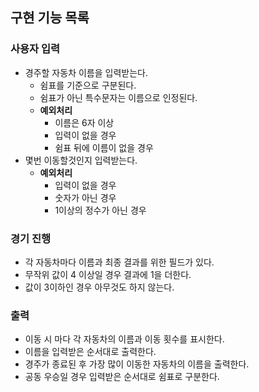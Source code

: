 ## 구현 기능 목록
  ### 사용자 입력
  - 경주할 자동차 이름을 입력받는다.
    - 쉼표를 기준으로 구분된다.
    - 쉼표가 아닌 특수문자는 이름으로 인정된다.
    - **예외처리**
      - 이름은 6자 이상
      - 입력이 없을 경우
      - 쉼표 뒤에 이름이 없을 경우
  - 몇번 이동할것인지 입력받는다. 
    - **예외처리**
      - 입력이 없을 경우
      - 숫자가 아닌 경우
      - 1이상의 정수가 아닌 경우

### 경기 진행
    
- 각 자동차마다 이름과 최종 결과를 위한 필드가 있다.
- 무작위 값이 4 이상일 경우 결과에 1을 더한다.
- 값이 3이하인 경우 아무것도 하지 않는다.
    
### 출력
    
- 이동 시 마다 각 자동차의 이름과 이동 횟수를 표시한다.
- 이름을 입력받은 순서대로 출력한다.
- 경주가 종료된 후 가장 많이 이동한 자동차의 이름을 출력한다.
- 공동 우승일 경우 입력받은 순서대로 쉼표로 구분한다.